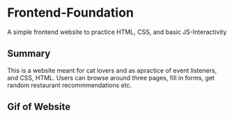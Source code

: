 # Frontend-Foundation
A simple frontend website to practice HTML, CSS, and basic JS-Interactivity

## Summary
This is a website meant for cat lovers and as apractice of event listeners, and CSS, HTML. Users can browse around three pages, fill in forms, get random restaurant recommmendations etc. 

## Gif of Website
